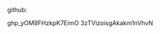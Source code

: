 <link rel="stylesheet"href="//unpkg.com/element-plus@2.2.16/dist/index.css">
<script src="//unpkg.com/vue@3.2.26"></script>
<script src="//unpkg.com/element-plus"></script>


github:

ghp_yOM8FHzkpK7EimO
3zTVizoisgAkakm1nVhvN